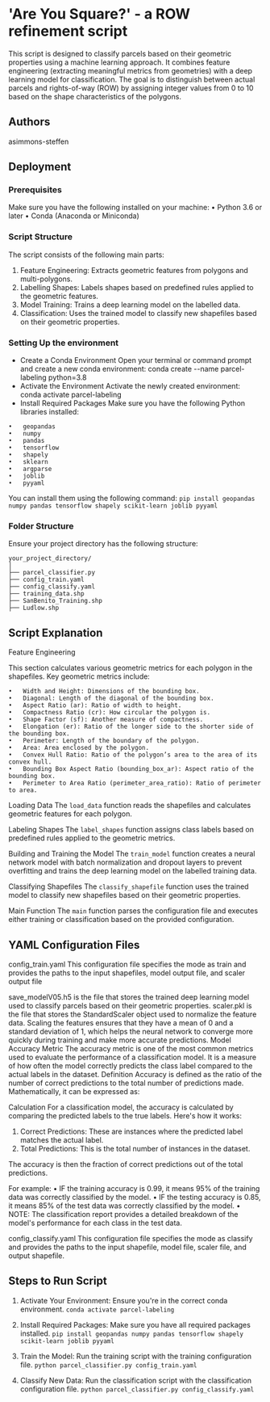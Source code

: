 
# 'Are You Square?' - a ROW refinement script

This script is designed to classify parcels based on their geometric properties using a machine learning approach. It combines feature engineering (extracting meaningful metrics from geometries) with a deep learning model for classification. The goal is to distinguish between actual parcels and rights-of-way (ROW) by assigning integer values from 0 to 10 based on the shape characteristics of the polygons.


## Authors

asimmons-steffen

## Deployment

### Prerequisites

Make sure you have the following installed on your machine:
•	Python 3.6 or later
•	Conda (Anaconda or Miniconda)


### Script Structure

The script consists of the following main parts:
1.	Feature Engineering: Extracts geometric features from polygons and multi-polygons.
2.	Labelling Shapes: Labels shapes based on predefined rules applied to the geometric features.
3.	Model Training: Trains a deep learning model on the labelled data.
4.	Classification: Uses the trained model to classify new shapefiles based on their geometric properties.


### Setting Up the environment

* Create a Conda Environment
Open your terminal or command prompt and create a new conda environment:
conda create --name parcel-labeling python=3.8
* Activate the Environment
Activate the newly created environment:
conda activate parcel-labeling
* Install Required Packages
Make sure you have the following Python libraries installed:
```
•	geopandas
•	numpy
•	pandas
•	tensorflow
•	shapely
•	sklearn
•	argparse
•	joblib
•	pyyaml
```

You can install them using the following command:
`pip install geopandas numpy pandas tensorflow shapely scikit-learn joblib pyyaml`


### Folder Structure

Ensure your project directory has the following structure:
```
your_project_directory/
│
├── parcel_classifier.py
├── config_train.yaml
├── config_classify.yaml
├── training_data.shp
├── SanBenito_Training.shp
├── Ludlow.shp
```

## Script Explanation

Feature Engineering

This section calculates various geometric metrics for each polygon in the shapefiles. Key geometric metrics include:
```
•	Width and Height: Dimensions of the bounding box.
•	Diagonal: Length of the diagonal of the bounding box.
•	Aspect Ratio (ar): Ratio of width to height.
•	Compactness Ratio (cr): How circular the polygon is.
•	Shape Factor (sf): Another measure of compactness.
•	Elongation (er): Ratio of the longer side to the shorter side of the bounding box.
•	Perimeter: Length of the boundary of the polygon.
•	Area: Area enclosed by the polygon.
•	Convex Hull Ratio: Ratio of the polygon’s area to the area of its convex hull.
•	Bounding Box Aspect Ratio (bounding_box_ar): Aspect ratio of the bounding box.
•	Perimeter to Area Ratio (perimeter_area_ratio): Ratio of perimeter to area.
```

Loading Data
The `load_data` function reads the shapefiles and calculates geometric features for each polygon.

Labeling Shapes
The `label_shapes` function assigns class labels based on predefined rules applied to the geometric metrics.

Building and Training the Model
The `train_model` function creates a neural network model with batch normalization and dropout layers to prevent overfitting and trains the deep learning model on the labelled training data.

Classifying Shapefiles
The `classify_shapefile` function uses the trained model to classify new shapefiles based on their geometric properties.

Main Function
The `main` function parses the configuration file and executes either training or classification based on the provided configuration.


## YAML Configuration Files

config_train.yaml
This configuration file specifies the mode as train and provides the paths to the input shapefiles, model output file, and scaler output file

save_modelV05.h5 is the file that stores the trained deep learning model used to classify parcels based on their geometric properties.
scaler.pkl is the file that stores the StandardScaler object used to normalize the feature data. Scaling the features ensures that they have a mean of 0 and a standard deviation of 1, which helps the neural network to converge more quickly during training and make more accurate predictions.
Model Accuracy Metric
The accuracy metric is one of the most common metrics used to evaluate the performance of a classification model. It is a measure of how often the model correctly predicts the class label compared to the actual labels in the dataset.
Definition
Accuracy is defined as the ratio of the number of correct predictions to the total number of predictions made. Mathematically, it can be expressed as:
 
Calculation
For a classification model, the accuracy is calculated by comparing the predicted labels to the true labels. Here's how it works:
1.	Correct Predictions: These are instances where the predicted label matches the actual label.
2.	Total Predictions: This is the total number of instances in the dataset.

The accuracy is then the fraction of correct predictions out of the total predictions.

For example:
•	IF the training accuracy is 0.99, it means 95% of the training data was correctly classified by the model.
•	IF the testing accuracy is 0.85, it means 85% of the test data was correctly classified by the model.
•	NOTE: The classification report provides a detailed breakdown of the model's performance for each class in the test data.

config_classify.yaml
This configuration file specifies the mode as classify and provides the paths to the input shapefile, model file, scaler file, and output shapefile.



## Steps to Run Script

1.	Activate Your Environment: Ensure you're in the correct conda environment.
`conda activate parcel-labeling`

2.	Install Required Packages: Make sure you have all required packages installed.
`pip install geopandas numpy pandas tensorflow shapely scikit-learn joblib pyyaml`

3.	Train the Model: Run the training script with the training configuration file.
`python parcel_classifier.py config_train.yaml`

4.	Classify New Data: Run the classification script with the classification configuration file.
`python parcel_classifier.py config_classify.yaml`



